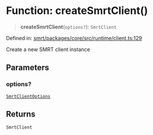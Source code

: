 # Function: createSmrtClient()

> **createSmrtClient**(`options?`): `SmrtClient`

Defined in: [smrt/packages/core/src/runtime/client.ts:129](https://github.com/happyvertical/smrt/blob/71a16025d52b026725fd522a392015e67e1d6489/packages/core/src/runtime/client.ts#L129)

Create a new SMRT client instance

## Parameters

### options?

[`SmrtClientOptions`](../interfaces/SmrtClientOptions.md)

## Returns

`SmrtClient`
